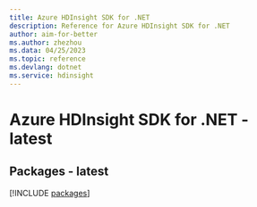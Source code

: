 ```yaml
---
title: Azure HDInsight SDK for .NET
description: Reference for Azure HDInsight SDK for .NET
author: aim-for-better
ms.author: zhezhou
ms.data: 04/25/2023
ms.topic: reference
ms.devlang: dotnet
ms.service: hdinsight
---
```

# Azure HDInsight SDK for .NET - latest
## Packages - latest
[!INCLUDE [packages](hdinsight-index.md)]